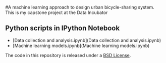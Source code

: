 #A machine learning approach to design urban bicycle-sharing system.
This is my capstone project at the Data Incubator

## Python scripts in IPython Notebook

- [Data collection and analysis.ipynb](Data collection and analysis.ipynb)
- [Machine learning models.ipynb](Machine learning models.ipynb)

The code in this repository is released under a [BSD License](LICENSE).
